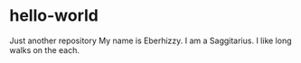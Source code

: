 # hello-world
Just another repository
My name is Eberhizzy.  I am a Saggitarius.  I like long walks on the each.
